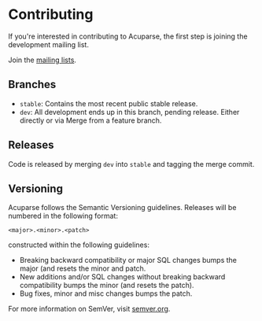 # Contributing

If you're interested in contributing to Acuparse, the first step is joining the development mailing list.

Join the [mailing lists](https://lists.acuparse.com).

## Branches

- `stable`: Contains the most recent public stable release.
- `dev`: All development ends up in this branch, pending release.
Either directly or via Merge from a feature branch.

## Releases

Code is released by merging `dev` into `stable` and tagging the merge commit.

## Versioning

Acuparse follows the Semantic Versioning guidelines. Releases will be numbered in the following format:

```<major>.<minor>.<patch>```

constructed within the following guidelines:

- Breaking backward compatibility or major SQL changes bumps the major (and resets the minor and patch.
- New additions and/or SQL changes without breaking backward compatibility bumps the minor (and resets the patch).
- Bug fixes, minor and misc changes bumps the patch.

For more information on SemVer, visit [semver.org](http://www.semver.org).
